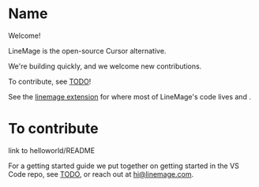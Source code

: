 # Name


Welcome!

LineMage is the open-source Cursor alternative.

We're building quickly, and we welcome new contributions.


To contribute, see [TODO](TODO)!


See the [linemage extension](https://github.com/linemagedev/linemage/tree/main/extensions/linemage) for where most of LineMage's code lives and .

# To contribute

link to helloworld/README


For a getting started guide we put together on getting started in the VS Code repo, see [TODO](), or reach out at hi@linemage.com.


